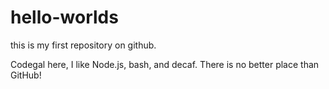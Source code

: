 # hello-worlds
this is my first repository on github.

Codegal here, I like Node.js, bash, and decaf. There is no better place than GitHub!
